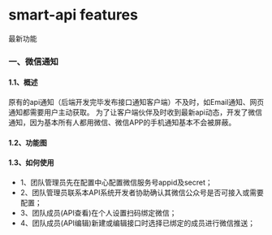 # smart-api  features
最新功能


### 一、微信通知


#### 1.1、概述
原有的api通知（后端开发完毕发布接口通知客户端）不及时，如Email通知、网页通知都需要用户主动获取。
为了让客户端伙伴及时收到最新api动态，开发了微信通知，因为基本所有人都用微信、微信APP的手机通知基本不会被屏蔽。


#### 1.2、功能图


#### 1.3、如何使用
- 1、团队管理员先在配置中心配置微信服务号appid及secret；
- 2、团队管理员联系本API系统开发者协助确认其微信公众号是否可接入或需要配置；
- 3、团队成员(API查看)在个人设置扫码绑定微信；
- 4、团队成员(API编辑)新建或编辑接口时选择已绑定的成员进行微信推送；





